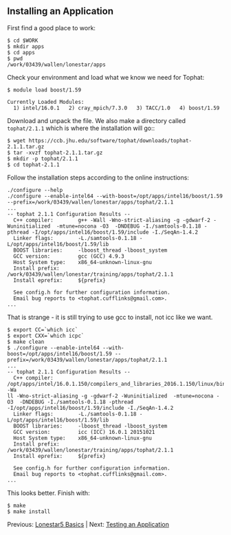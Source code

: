 ## Installing an Application


First find a good place to work:
```
$ cd $WORK
$ mkdir apps
$ cd apps
$ pwd
/work/03439/wallen/lonestar/apps
```

Check your environment and load what we know we need for Tophat:
```
$ module load boost/1.59
 
Currently Loaded Modules:
  1) intel/16.0.1   2) cray_mpich/7.3.0   3) TACC/1.0   4) boost/1.59
```


Download and unpack the file. We also make a directory called `tophat/2.1.1` which is where the installation will go::
```
$ wget https://ccb.jhu.edu/software/tophat/downloads/tophat-2.1.1.tar.gz
$ tar -xvzf tophat-2.1.1.tar.gz
$ mkdir -p tophat/2.1.1
$ cd tophat-2.1.1
```


Follow the installation steps according to the online instructions:
```
./configure --help
./configure --enable-intel64 --with-boost=/opt/apps/intel16/boost/1.59 --prefix=/work/03439/wallen/lonestar/apps/tophat/2.1.1
...
-- tophat 2.1.1 Configuration Results --
  C++ compiler:        g++ -Wall -Wno-strict-aliasing -g -gdwarf-2 -Wuninitialized  -mtune=nocona -O3  -DNDEBUG -I./samtools-0.1.18 -pthread -I/opt/apps/intel16/boost/1.59/include -I./SeqAn-1.4.2
  Linker flags:        -L./samtools-0.1.18 -L/opt/apps/intel16/boost/1.59/lib
  BOOST libraries:     -lboost_thread -lboost_system
  GCC version:         gcc (GCC) 4.9.3
  Host System type:    x86_64-unknown-linux-gnu
  Install prefix:      /work/03439/wallen/lonestar/training/apps/tophat/2.1.1
  Install eprefix:     ${prefix}
 
  See config.h for further configuration information.
  Email bug reports to <tophat.cufflinks@gmail.com>.
...
```

That is strange - it is still trying to use gcc to install, not icc like we want.
```
$ export CC=`which icc`
$ export CXX=`which icpc`
$ make clean
$ ./configure --enable-intel64 --with-boost=/opt/apps/intel16/boost/1.59 --prefix=/work/03439/wallen/lonestar/apps/tophat/2.1.1
...
-- tophat 2.1.1 Configuration Results --
  C++ compiler:        /opt/apps/intel/16.0.1.150/compilers_and_libraries_2016.1.150/linux/bin/intel64/icpc -Wa
ll -Wno-strict-aliasing -g -gdwarf-2 -Wuninitialized  -mtune=nocona -O3  -DNDEBUG -I./samtools-0.1.18 -pthread
-I/opt/apps/intel16/boost/1.59/include -I./SeqAn-1.4.2
  Linker flags:        -L./samtools-0.1.18 -L/opt/apps/intel16/boost/1.59/lib
  BOOST libraries:     -lboost_thread -lboost_system
  GCC version:         icc (ICC) 16.0.1 20151021
  Host System type:    x86_64-unknown-linux-gnu
  Install prefix:      /work/03439/wallen/lonestar/training/apps/tophat/2.1.1
  Install eprefix:     ${prefix}
 
  See config.h for further configuration information.
  Email bug reports to <tophat.cufflinks@gmail.com>.
...
```

This looks better. Finish with:
```
$ make
$ make install
```

Previous: [Lonestar5 Basics](hpc_software_environment_02.md) | Next: [Testing an Application](hpc_software_environment_04.md)

